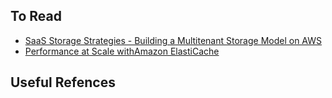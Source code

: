 ## To Read

* [SaaS Storage Strategies - Building a Multitenant Storage Model on AWS](https://d1.awsstatic.com/whitepapers/Multi_Tenant_SaaS_Storage_Strategies.pdf)
* [Performance at Scale withAmazon ElastiCache](https://d0.awsstatic.com/whitepapers/performance-at-scale-with-amazon-elasticache.pdf)

## Useful Refences
